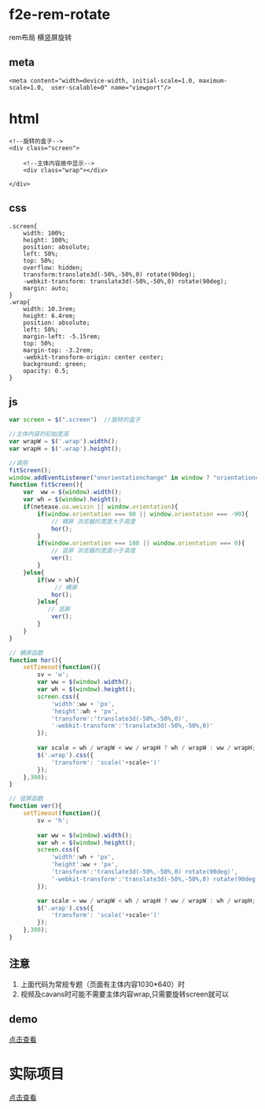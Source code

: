 # f2e-rem-rotate
rem布局 横竖屏旋转

## meta ##
    <meta content="width=device-width, initial-scale=1.0, maximum-scale=1.0,  user-scalable=0" name="viewport"/>
# html #
    <!--旋转的盒子-->
	<div class="screen">
		
		<!--主体内容居中显示-->
		<div class="wrap"></div>
	
	</div>
## css ##
	.screen{
	    width: 100%;
	    height: 100%;
	    position: absolute;
	    left: 50%;
	    top: 50%;
	    overflow: hidden;
	    transform:translate3d(-50%,-50%,0) rotate(90deg);
	    -webkit-transform: translate3d(-50%,-50%,0) rotate(90deg);
	    margin: auto;
	}
	.wrap{
	    width: 10.3rem;
	    height: 6.4rem;
	    position: absolute;
	    left: 50%;
	    margin-left: -5.15rem;
	    top: 50%;
	    margin-top: -3.2rem;
	    -webkit-transform-origin: center center;
	    background: green;
	    opacity: 0.5; 
	}
## js ##
```javascript  
var screen = $(".screen")  //旋转的盒子  

//主体内容的初始宽高
var wrapW = $('.wrap').width();
var wrapH = $('.wrap').height();  

//调用
fitScreen();
window.addEventListener("onorientationchange" in window ? "orientationchange" : "resize",fitScreen, false);
function fitScreen(){
    var  ww = $(window).width();
    var wh = $(window).height();
    if(netease.ua.weixin || window.orientation){
        if(window.orientation === 90 || window.orientation === -90){
            // 横屏 浏览器的宽度大于高度
            hor();
        }
        if(window.orientation === 180 || window.orientation === 0){
            // 竖屏 浏览器的宽度小于高度
            ver();
        }
    }else{
        if(ww > wh){
        	 // 横屏
            hor();  
        }else{
           // 竖屏
            ver();
        }
    }
}

// 横屏函数
function hor(){
    setTimeout(function(){
        sv = 'w';
        var ww = $(window).width();
        var wh = $(window).height();
        screen.css({
            'width':ww + 'px',
            'height':wh + 'px',
            'transform':'translate3d(-50%,-50%,0)',
            '-webkit-transform':'translate3d(-50%,-50%,0)'
        });
		
        var scale = wh / wrapW < ww / wrapH ? wh / wrapW : ww / wrapH;
        $('.wrap').css({
        	'transform': 'scale('+scale+')'
        });
    },300);
}

// 竖屏函数
function ver(){
    setTimeout(function(){
    	sv = 'h';
       
        var ww = $(window).width();
        var wh = $(window).height();
        screen.css({
            'width':wh + 'px',
            'height':ww + 'px',
            'transform':'translate3d(-50%,-50%,0) rotate(90deg)',
            '-webkit-transform':'translate3d(-50%,-50%,0) rotate(90deg)'
        });

        var scale = ww / wrapW < wh / wrapH ? ww / wrapW : wh / wrapH;
        $('.wrap').css({
        	'transform': 'scale('+scale+')'
        });
    },300);
}
```

## 注意 ##


1. 上面代码为常规专题（页面有主体内容1030*640）时
2. 视频及cavans时可能不需要主体内容wrap,只需要旋转screen就可以

	


## demo ##
[点击查看](http://go.163.com/web/f2e_common/common/f2e-rem/orient.html)
# 实际项目 #
[点击查看](http://test.go.163.com/go/2018/0101/haihang/index.html)
